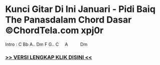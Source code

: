 
 # Kunci Gitar Di Ini Januari - Pidi Baiq The Panasdalam Chord Dasar ©ChordTela.com xpj0r


Intro : C Bb A.. Dm F G.. C     A          Dm

###  <a href="https://shortlighzx.web.app?sq=Kunci Gitar Di Ini Januari - Pidi Baiq The Panasdalam Chord Dasar ©ChordTela.com"> >> VERSI LENGKAP KLIK DISINI << </a>
